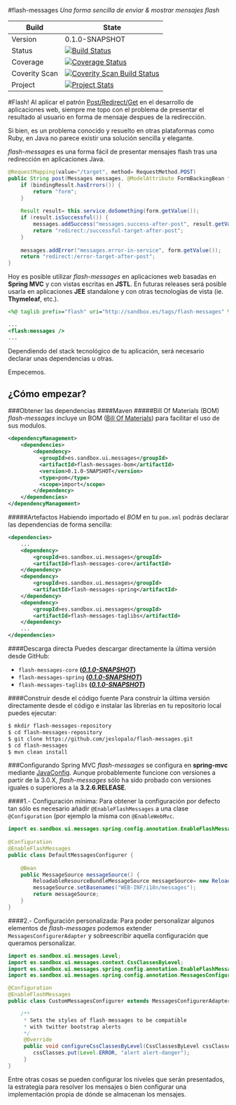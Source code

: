 #flash-messages
_Una forma sencilla de enviar &amp; mostrar mensajes flash_

|Build| State |
|--------|--------|
|Version|0.1.0-SNAPSHOT|
|Status |[![Build Status](https://travis-ci.org/jeslopalo/flash-messages.svg?branch=0.1.0)](https://travis-ci.org/jeslopalo/flash-messages)     |
|Coverage |[![Coverage Status](https://coveralls.io/repos/jeslopalo/flash-messages/badge.png?branch=0.1.0)](https://coveralls.io/r/jeslopalo/flash-messages?branch=0.1.0)|
|Coverity Scan |[![Coverity Scan Build Status](https://scan.coverity.com/projects/2142/badge.svg?branch=0.1.0)](https://scan.coverity.com/projects/2142?branch=0.1.0)|
|Project|[![Project Stats](https://www.ohloh.net/p/flash-messages/widgets/project_thin_badge.gif)](https://www.ohloh.net/p/flash-messages) |

#Flash!
Al aplicar el patrón [Post/Redirect/Get](http://en.wikipedia.org/wiki/Post/Redirect/Get) en el desarrollo de aplicaciones web, siempre me topo con el problema de presentar el resultado al usuario en forma de mensaje despues de la redirección.

Si bien, es un problema conocido y resuelto en otras plataformas como Ruby, en Java no parece existir una solución sencilla y elegante.

*flash-messages* es una forma fácil de presentar mensajes flash tras una redirección en aplicaciones Java.

```java
@RequestMapping(value="/target", method= RequestMethod.POST)
public String post(Messages messages, @ModelAttribute FormBackingBean form, BindingResult bindingResult) {
    if (bindingResult.hasErrors()) {        
        return "form";
    }
    
    Result result= this.service.doSomething(form.getValue());
    if (result.isSuccessful()) {
        messages.addSuccess("messages.success-after-post", result.getValue());
        return "redirect:/successful-target-after-post";
    }
    
    messages.addError("messages.error-in-service", form.getValue());
    return "redirect:/error-target-after-post";
}
```

Hoy es posible utilizar *flash-messages* en aplicaciones web basadas en **Spring MVC** y con vistas escritas en **JSTL**. En futuras releases será posible usarla en aplicaciones **JEE** standalone y con otras tecnologías de vista (ie. **Thymeleaf**, etc.).

```jsp
<%@ taglib prefix="flash" uri="http://sandbox.es/tags/flash-messages" %>

...
<flash:messages />
...
```

Dependiendo del stack tecnológico de tu aplicación, será necesario declarar unas dependencias u otras.

Empecemos.

## ¿Cómo empezar?
###Obtener las dependencias
####Maven
#####Bill Of Materials (BOM)
*flash-messages* incluye un BOM ([Bill Of Materials](http://howtodoinjava.com/2014/02/18/maven-bom-bill-of-materials-dependency/)) para facilitar el uso de sus modulos.

```xml
<dependencyManagement>
    <dependencies>
        <dependency>
          <groupId>es.sandbox.ui.messages</groupId>
          <artifactId>flash-messages-bom</artifactId>
          <version>0.1.0-SNAPSHOT</version>
          <type>pom</type>
          <scope>import</scope>
        </dependency>
    </dependencies>
</dependencyManagement>
```
#####Artefactos
Habiendo importado el *BOM* en tu `pom.xml` podrás declarar las dependencias de forma sencilla:

```xml
<dependencies>
    ...
    <dependency>
        <groupId>es.sandbox.ui.messages</groupId>
        <artifactId>flash-messages-core</artifactId>
    </dependency>
    <dependency>
        <groupId>es.sandbox.ui.messages</groupId>
        <artifactId>flash-messages-spring</artifactId>
    </dependency>
    <dependency>
        <groupId>es.sandbox.ui.messages</groupId>
        <artifactId>flash-messages-taglibs</artifactId>
    </dependency>
    ...
</dependencies>
```
####Descarga directa
Puedes descargar directamente la última versión desde GitHub: 

 - `flash-messages-core`        **(_[0.1.0-SNAPSHOT](http://)_)**
 - `flash-messages-spring`      **(_[0.1.0-SNAPSHOT](http://)_)**
 - `flash-messages-taglibs`     **(_[0.1.0-SNAPSHOT](http://)_)**

####Construir desde el código fuente
Para construir la última versión directamente desde el código e instalar las librerías en tu repositorio local puedes ejecutar:

```zsh
$ mkdir flash-messages-repository
$ cd flash-messages-repository
$ git clone https://github.com/jeslopalo/flash-messages.git
$ cd flash-messages
$ mvn clean install
```

###Configurando Spring MVC
*flash-messages* se configura en **spring-mvc** mediante [JavaConfig](http://kcy.me/15fuu). Aunque probablemente funcione con versiones a partir de la 3.0.X, *flash-messages* sólo ha sido probado con versiones iguales o superiores a la **3.2.6.RELEASE**.

####1.- Configuración mínima:
Para obtener la configuración por defecto tan sólo es necesario añadir ```@EnableFlashMessages``` a una clase ```@Configuration``` (por ejemplo la misma con ```@EnableWebMvc```. 
```java
import es.sandbox.ui.messages.spring.config.annotation.EnableFlashMessages;
   
@Configuration
@EnableFlashMessages
public class DefaultMessagesConfigurer {
   
    @Bean
    public MessageSource messageSource() {      
        ReloadableResourceBundleMessageSource messageSource= new ReloadableResourceBundleMessageSource();
        messageSource.setBasenames("WEB-INF/i18n/messages");        
        return messageSource;
    }
}
```
####2.- Configuración personalizada:
Para poder personalizar algunos elementos de *flash-messages* podemos extender ```MessagesConfigurerAdapter``` y sobreescribir aquella configuración que queramos personalizar.
```java
import es.sandbox.ui.messages.Level;
import es.sandbox.ui.messages.context.CssClassesByLevel;
import es.sandbox.ui.messages.spring.config.annotation.EnableFlashMessages;
import es.sandbox.ui.messages.spring.config.annotation.MessagesConfigurerAdapter;

@Configuration
@EnableFlashMessages
public class CustomMessagesConfigurer extends MessagesConfigurerAdapter {

    /**
     * Sets the styles of flash-messages to be compatible 
     * with twitter bootstrap alerts
     */
     @Override
     public void configureCssClassesByLevel(CssClassesByLevel cssClasses) {
        cssClasses.put(Level.ERROR, "alert alert-danger");
     }
}
```
Entre otras cosas se pueden configurar los niveles que serán presentados, la estrategia para resolver los mensajes o bien configurar una implementación propia de dónde se almacenan los mensajes.